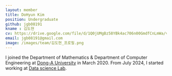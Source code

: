 ```yaml
---
layout: member
title: DoHyun Kim
position: Undergraduate
github: jgb08191
kname : 김도현
cv: https://drive.google.com/file/d/1Q0jUMgBz58YBk4ac706n00GmdfCnLmWa/view?usp=drive_link , Dohyun Kim CV
email: jgb08191@gmail.com
image: /images/team/김도현_프로필.png
---
```


I joined the Department of Mathematics & Department of Computer Engineering at [Dong-A University](https://english.donga.ac.kr/sites/english/index.do) in March 2020. From July 2024, I started working at [Data science Lab](https://www.datasciencelabs.org/).
